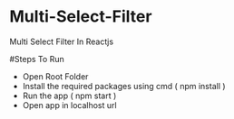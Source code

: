 # Multi-Select-Filter
Multi Select Filter In Reactjs

#Steps To Run
- Open Root Folder
- Install the required packages using cmd ( npm install )
- Run the app ( npm start )
- Open app in localhost url
